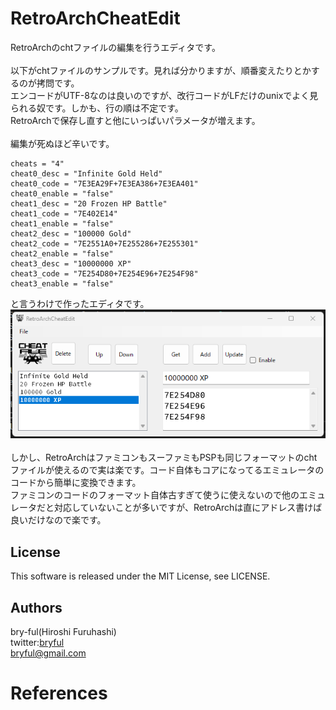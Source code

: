 ﻿# RetroArchCheatEdit

RetroArchのchtファイルの編集を行うエディタです。<br>
<br>
以下がchtファイルのサンプルです。見れば分かりますが、順番変えたりとかするのが拷問です。<br>
エンコードがUTF-8なのは良いのですが、改行コードがLFだけのunixでよく見られる奴です。しかも、行の順は不定です。<br>
RetroArchで保存し直すと他にいっぱいパラメータが増えます。<br>
<br>
編集が死ぬほど辛いです。

```
cheats = "4"
cheat0_desc = "Infinite Gold Held"
cheat0_code = "7E3EA29F+7E3EA386+7E3EA401"
cheat0_enable = "false"
cheat1_desc = "20 Frozen HP Battle"
cheat1_code = "7E402E14"
cheat1_enable = "false"
cheat2_desc = "100000 Gold"
cheat2_code = "7E2551A0+7E255286+7E255301"
cheat2_enable = "false"
cheat3_desc = "10000000 XP"
cheat3_code = "7E254D80+7E254E96+7E254F98"
cheat3_enable = "false"
```

と言うわけで作ったエディタです。<br>
![pict](./rc.png)<br>
<br>
しかし、RetroArchはファミコンもスーファミもPSPも同じフォーマットのchtファイルが使えるので実は楽です。コード自体もコアになってるエミュレータのコードから簡単に変換できます。<br>
ファミコンのコードのフォーマット自体古すぎて使うに使えないので他のエミュレータだと対応していないことが多いですが、RetroArchは直にアドレス書けば良いだけなので楽です。<br>


## License
This software is released under the MIT License, see LICENSE.

## Authors

bry-ful(Hiroshi Furuhashi)<br>
twitter:[bryful](https://twitter.com/bryful)<br>
bryful@gmail.com<br>

# References
